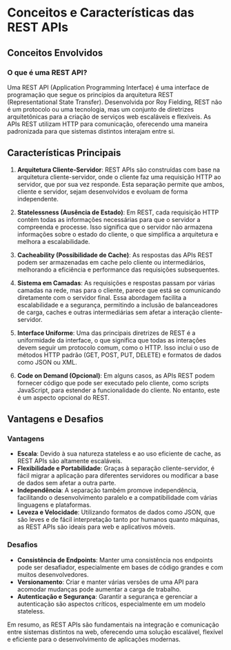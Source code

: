 # Conceitos e Características das REST APIs

## Conceitos Envolvidos

### O que é uma REST API?
Uma REST API (Application Programming Interface) é uma interface de programação que segue os princípios da arquitetura REST (Representational State Transfer). Desenvolvida por Roy Fielding, REST não é um protocolo ou uma tecnologia, mas um conjunto de diretrizes arquitetônicas para a criação de serviços web escaláveis e flexíveis. As APIs REST utilizam HTTP para comunicação, oferecendo uma maneira padronizada para que sistemas distintos interajam entre si.

## Características Principais

1. **Arquitetura Cliente-Servidor**: REST APIs são construídas com base na arquitetura cliente-servidor, onde o cliente faz uma requisição HTTP ao servidor, que por sua vez responde. Esta separação permite que ambos, cliente e servidor, sejam desenvolvidos e evoluam de forma independente.

2. **Statelessness (Ausência de Estado)**: Em REST, cada requisição HTTP contém todas as informações necessárias para que o servidor a compreenda e processe. Isso significa que o servidor não armazena informações sobre o estado do cliente, o que simplifica a arquitetura e melhora a escalabilidade.

3. **Cacheability (Possibilidade de Cache)**: As respostas das APIs REST podem ser armazenadas em cache pelo cliente ou intermediários, melhorando a eficiência e performance das requisições subsequentes.

4. **Sistema em Camadas**: As requisições e respostas passam por várias camadas na rede, mas para o cliente, parece que está se comunicando diretamente com o servidor final. Essa abordagem facilita a escalabilidade e a segurança, permitindo a inclusão de balanceadores de carga, caches e outras intermediárias sem afetar a interação cliente-servidor.

5. **Interface Uniforme**: Uma das principais diretrizes de REST é a uniformidade da interface, o que significa que todas as interações devem seguir um protocolo comum, como o HTTP. Isso inclui o uso de métodos HTTP padrão (GET, POST, PUT, DELETE) e formatos de dados como JSON ou XML.

6. **Code on Demand (Opcional)**: Em alguns casos, as APIs REST podem fornecer código que pode ser executado pelo cliente, como scripts JavaScript, para estender a funcionalidade do cliente. No entanto, este é um aspecto opcional do REST.

## Vantagens e Desafios

### Vantagens
- **Escala**: Devido à sua natureza stateless e ao uso eficiente de cache, as REST APIs são altamente escaláveis.
- **Flexibilidade e Portabilidade**: Graças à separação cliente-servidor, é fácil migrar a aplicação para diferentes servidores ou modificar a base de dados sem afetar a outra parte.
- **Independência**: A separação também promove independência, facilitando o desenvolvimento paralelo e a compatibilidade com várias linguagens e plataformas.
- **Leveza e Velocidade**: Utilizando formatos de dados como JSON, que são leves e de fácil interpretação tanto por humanos quanto máquinas, as REST APIs são ideais para web e aplicativos móveis.

### Desafios
- **Consistência de Endpoints**: Manter uma consistência nos endpoints pode ser desafiador, especialmente em bases de código grandes e com muitos desenvolvedores.
- **Versionamento**: Criar e manter várias versões de uma API para acomodar mudanças pode aumentar a carga de trabalho.
- **Autenticação e Segurança**: Garantir a segurança e gerenciar a autenticação são aspectos críticos, especialmente em um modelo stateless.

Em resumo, as REST APIs são fundamentais na integração e comunicação entre sistemas distintos na web, oferecendo uma solução escalável, flexível e eficiente para o desenvolvimento de aplicações modernas.
